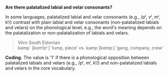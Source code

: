 **Are there palatalized labial and velar consonants?**

In some languages, palatalized labial and velar consonants (e.g., /pʲ, vʲ, mʲ, kʲ/) contrast with plain labial and velar consonants (non-palatalized labials and velars) on the phonological level, e.g., the word's meaning depends on the palatalization or non-palatalization of labials and velars.

>Võro South Estonian<br/>
>kamp´ [kɑmʲpʲː] ‘lump, piece’ vs. kamp [kɑmpː] ‘gang, company, crew’

**Coding.** The value is '1' if there is a phonological opposition between palatalized labials and velars (e.g., /pʲ, mʲ, kʲ/) and non-palatalized labials and velars in the core vocabulary.
